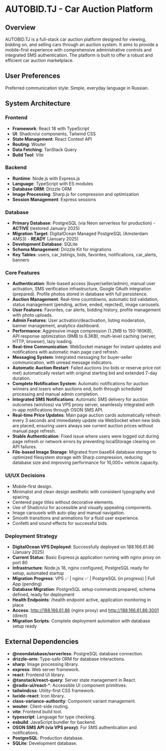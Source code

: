 # AUTOBID.TJ - Car Auction Platform

## Overview

AUTOBID.TJ is a full-stack car auction platform designed for viewing, bidding on, and selling cars through an auction system. It aims to provide a mobile-first experience with comprehensive administrative controls and integrated SMS authentication. The platform is built to offer a robust and efficient car auction marketplace.

## User Preferences

Preferred communication style: Simple, everyday language in Russian.

## System Architecture

### Frontend
- **Framework**: React 18 with TypeScript
- **UI**: Shadcn/ui components, Tailwind CSS
- **State Management**: React Context API
- **Routing**: Wouter
- **Data Fetching**: TanStack Query
- **Build Tool**: Vite

### Backend
- **Runtime**: Node.js with Express.js
- **Language**: TypeScript with ES modules
- **Database ORM**: Drizzle ORM
- **Image Processing**: Sharp.js for compression and optimization
- **Session Management**: Express sessions

### Database
- **Primary Database**: PostgreSQL (via Neon serverless for production) - **ACTIVE** (restored January 2025)
- **Migration Target**: DigitalOcean Managed PostgreSQL (Amsterdam AMS3) - **READY** (January 2025)
- **Development Database**: SQLite
- **Schema Management**: Drizzle Kit for migrations
- **Key Tables**: users, car_listings, bids, favorites, notifications, car_alerts, banners

### Core Features
- **Authentication**: Role-based access (buyer/seller/admin), manual user activation, SMS verification infrastructure, Google OAuth integration (prepared). Profile photos stored in database with full persistence.
- **Auction Management**: Real-time countdowns, automatic bid validation, status management (pending, active, ended, rejected), image carousels.
- **User Features**: Favorites, car alerts, bidding history, profile management with photo uploads.
- **Admin Features**: User activation/deactivation, listing moderation, banner management, analytics dashboard.
- **Performance**: Aggressive image compression (1.2MB to 150-180KB), API response optimization (9MB to 6.3KB), multi-level caching (server, HTTP, browser), lazy loading.
- **Real-time Communication**: WebSocket manager for instant updates and notifications with automatic main page card refresh.
- **Messaging System**: Integrated messaging for buyer-seller communication, with unread message indicators.
- **Automatic Auction Restart**: Failed auctions (no bids or reserve price not met) automatically restart with original starting bid and extended 7-day duration.
- **Complete Notification System**: Automatic notifications for auction winners and losers when auctions end, both through scheduled processing and manual admin completion.
- **Integrated SMS Notifications**: Automatic SMS delivery for auction outcomes (win/loss) via VPS proxy server, seamlessly integrated with in-app notifications through OSON SMS API.
- **Real-time Price Updates**: Main page auction cards automatically refresh every 3 seconds and immediately update via WebSocket when new bids are placed, ensuring users always see current auction prices without manual page refresh.
- **Stable Authentication**: Fixed issue where users were logged out during page refresh or network errors by preventing localStorage clearing on API failures.
- **File-based Image Storage**: Migrated from base64 database storage to optimized filesystem storage with Sharp compression, reducing database size and improving performance for 10,000+ vehicle capacity.

### UI/UX Decisions
- Mobile-first design.
- Minimalist and clean design aesthetic with consistent typography and spacing.
- Centered page titles without decorative elements.
- Use of Shadcn/ui for accessible and visually appealing components.
- Image carousels with auto-play and manual navigation.
- Smooth transitions and animations for a fluid user experience.
- Confetti and sound effects for successful bids.

### Deployment Strategy
- **DigitalOcean VPS Deployed**: Successfully deployed on 188.166.61.86 (January 2025)
- **Current Status**: Basic Express.js application running with nginx proxy on port 80
- **Infrastructure**: Node.js 18, nginx configured, PostgreSQL ready for setup, automated startup
- **Migration Progress**: VPS ✅ | nginx ✅ | PostgreSQL (in progress) | Full App (pending)
- **Database Migration**: PostgreSQL setup commands prepared, schema defined, ready for deployment
- **Health Endpoints**: /health endpoint active, application monitoring in place
- **Access**: http://188.166.61.86 (nginx proxy) and http://188.166.61.86:3001 (direct)
- **Migration Scripts**: Complete deployment automation with database setup ready

## External Dependencies

- **@neondatabase/serverless**: PostgreSQL database connection.
- **drizzle-orm**: Type-safe ORM for database interactions.
- **sharp**: Image processing library.
- **express**: Web server framework.
- **react**: Frontend UI library.
- **@tanstack/react-query**: Server state management in React.
- **@radix-ui/react-***: Accessible UI component primitives.
- **tailwindcss**: Utility-first CSS framework.
- **lucide-react**: Icon library.
- **class-variance-authority**: Component variant management.
- **wouter**: Client-side routing.
- **vite**: Frontend build tool.
- **typescript**: Language for type checking.
- **esbuild**: JavaScript bundler for backend.
- **OSON SMS API (via VPS proxy)**: For SMS authentication and notifications.
- **PostgreSQL**: Production database.
- **SQLite**: Development database.